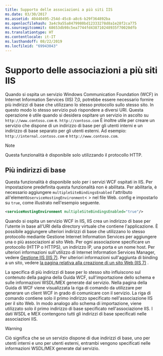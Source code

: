```yaml
---
title: Supporto delle associazioni a più siti IIS
ms.date: 03/30/2017
ms.assetid: 40440495-254d-45c8-a8c6-b29f364892ba
ms.openlocfilehash: 3a4c9a55a8479980bd12333278d8a1e28f2ca775
ms.sourcegitcommit: 68653db98c5ea7744fd438710248935f70020dfb
ms.translationtype: HT
ms.contentlocale: it-IT
ms.lasthandoff: 08/22/2019
ms.locfileid: "69943043"
---
```

# <a name="supporting-multiple-iis-site-bindings"></a>Supporto delle associazioni a più siti IIS
Quando si ospita un servizio Windows Communication Foundation (WCF) in Internet Information Services (IIS) 7,0, potrebbe essere necessario fornire più indirizzi di base che utilizzano lo stesso protocollo sullo stesso sito. In questo modo lo stesso servizio può rispondere a diversi URI. Questa operazione è utile quando si desidera ospitare un servizio in ascolto su `http://www.contoso.com` e. `http://contoso.com` È inoltre utile per creare un servizio che dispone di un indirizzo di base per gli utenti interni e un indirizzo di base separato per gli utenti esterni. Ad esempio: `http://internal.contoso.com` e `http://www.contoso.com`.  
  
> [!NOTE]
> Questa funzionalità è disponibile solo utilizzando il protocollo HTTP.  
  
## <a name="multiple-base-addresses"></a>Più indirizzi di base  
 Questa funzionalità è disponibile solo per i servizi WCF ospitati in IIS. Per impostazione predefinita questa funzionalità non è abilitata. Per abilitarla, è necessario aggiungere `multipleSiteBindingsEnabled` l'attributo all'elemento`serviceHostingEnvironment`< > nel file Web. config e impostarlo su `true`, come illustrato nell'esempio seguente.  
  
```xml  
<serviceHostingEnvironment multipleSiteBindingsEnabled="true"/>  
```  
  
 Quando si ospita un servizio WCF in IIS, IIS crea un indirizzo di base per l'utente in base all'URI della directory virtuale che contiene l'applicazione. È possibile aggiungere ulteriori indirizzi di base che utilizzano lo stesso protocollo mediante Gestione Internet Information Services per aggiungere una o più associazioni al sito Web. Per ogni associazione specificare un protocollo (HTTP o HTTPS), un indirizzo IP, una porta e un nome host. Per ulteriori informazioni sull'utilizzo di Internet Information Services Manager, vedere [Gestione IIS (IIS 7)](https://go.microsoft.com/fwlink/?LinkId=164057). Per ulteriori informazioni sull'aggiunta di binding a un sito, vedere [la pagina relativa alla creazione di un sito Web (IIS 7)](https://go.microsoft.com/fwlink/?LinkId=164060) .  
  
 La specifica di più indirizzi di base per lo stesso sito influiscono sul contenuto della pagina della Guida WCF, sull'importazione dello schema e sulle informazioni WSDL/MEX generate dal servizio. Nella pagina della Guida di WCF viene visualizzata la riga di comando da utilizzare per generare un client WCF in grado di comunicare con il servizio. La riga di comando contiene solo il primo indirizzo specificato nell'associazione IIS per il sito Web. In modo analogo allo schema di importazione, viene utilizzato solo il primo indirizzo di base specificato nell'associazione IIS. I dati WSDL e MEX contengono tutti gli indirizzi di base specificati nelle associazioni IIS.  
  
> [!WARNING]
>  Ciò significa che se un servizio dispone di due indirizzi di base, uno per utenti interni e uno per utenti esterni, entrambi vengono specificati nelle informazioni WSDL/MEX generate dal servizio.
